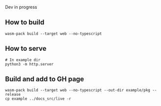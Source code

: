 Dev in progress

## How to build 

```
wasm-pack build --target web --no-typescript
```

## How to serve

```
# In example dir
python3 -m http.server
```

## Build and add to GH page

```
wasm-pack build --target web --no-typescript --out-dir example/pkg --release
cp example ../docs_src/live -r
```
